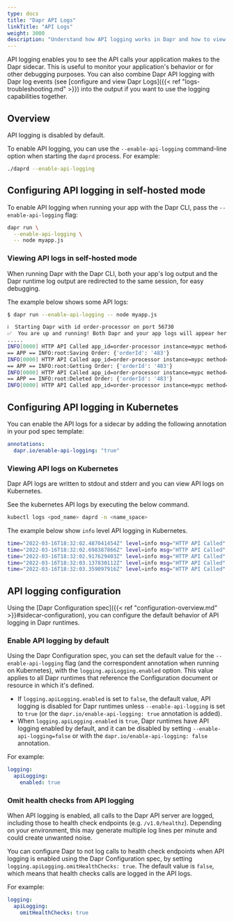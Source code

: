 ```yaml
---
type: docs
title: "Dapr API Logs"
linkTitle: "API Logs"
weight: 3000
description: "Understand how API logging works in Dapr and how to view logs"
---
```


API logging enables you to see the API calls your application makes to the Dapr sidecar. This is useful to monitor your application's behavior or for other debugging purposes. You can also combine Dapr API logging with Dapr log events (see [configure and view Dapr Logs]({{< ref "logs-troubleshooting.md" >}}) into the output if you want to use the logging capabilities together.

## Overview

API logging is disabled by default.

To enable API logging, you can use the `--enable-api-logging` command-line option when starting the `daprd` process. For example:

```bash
./daprd --enable-api-logging
```

## Configuring API logging in self-hosted mode

To enable API logging when running your app with the Dapr CLI, pass the `--enable-api-logging` flag:

```bash
dapr run \
  --enable-api-logging \
  -- node myapp.js
```

### Viewing API logs in self-hosted mode

When running Dapr with the Dapr CLI, both your app's log output and the Dapr runtime log output are redirected to the same session, for easy debugging.

The example below shows some API logs:

```bash
$ dapr run --enable-api-logging -- node myapp.js

ℹ️  Starting Dapr with id order-processor on port 56730
✅  You are up and running! Both Dapr and your app logs will appear here.
.....
INFO[0000] HTTP API Called app_id=order-processor instance=mypc method="POST /v1.0/state/{name}" scope=dapr.runtime.http-info type=log useragent=Go-http-client/1.1 ver=edge
== APP == INFO:root:Saving Order: {'orderId': '483'}
INFO[0000] HTTP API Called app_id=order-processor instance=mypc method="GET /v1.0/state/{name}/{key}" scope=dapr.runtime.http-info type=log useragent=Go-http-client/1.1 ver=edge
== APP == INFO:root:Getting Order: {'orderId': '483'}
INFO[0000] HTTP API Called app_id=order-processor instance=mypc method="DELETE /v1.0/state/{name}" scope=dapr.runtime.http-info type=log useragent=Go-http-client/1.1 ver=edge
== APP == INFO:root:Deleted Order: {'orderId': '483'}
INFO[0000] HTTP API Called app_id=order-processor instance=mypc method="PUT /v1.0/metadata/cliPID" scope=dapr.runtime.http-info type=log useragent=Go-http-client/1.1 ver=edge
```

##  Configuring API logging in Kubernetes

You can enable the API logs for a sidecar by adding the following annotation in your pod spec template:

```yaml
annotations:
  dapr.io/enable-api-logging: "true"
```

### Viewing API logs on Kubernetes

Dapr API logs are written to stdout and stderr and you can view API logs on Kubernetes.

See the kubernetes API logs by executing the below command.

```bash
kubectl logs <pod_name> daprd -n <name_space>
```

The example below show `info` level API logging in Kubernetes.

```bash
time="2022-03-16T18:32:02.487041454Z" level=info msg="HTTP API Called" method="POST /v1.0/invoke/{id}/method/{method:*}" app_id=invoke-caller instance=invokecaller-f4f949886-cbnmt scope=dapr.runtime.http-info type=log useragent=Go-http-client/1.1 ver=edge
time="2022-03-16T18:32:02.698387866Z" level=info msg="HTTP API Called" method="POST /v1.0/invoke/{id}/method/{method:*}" app_id=invoke-caller instance=invokecaller-f4f949886-cbnmt scope=dapr.runtime.http-info type=log useragent=Go-http-client/1.1 ver=edge
time="2022-03-16T18:32:02.917629403Z" level=info msg="HTTP API Called" method="POST /v1.0/invoke/{id}/method/{method:*}" app_id=invoke-caller instance=invokecaller-f4f949886-cbnmt scope=dapr.runtime.http-info type=log useragent=Go-http-client/1.1 ver=edge
time="2022-03-16T18:32:03.137830112Z" level=info msg="HTTP API Called" method="POST /v1.0/invoke/{id}/method/{method:*}" app_id=invoke-caller instance=invokecaller-f4f949886-cbnmt scope=dapr.runtime.http-info type=log useragent=Go-http-client/1.1 ver=edge
time="2022-03-16T18:32:03.359097916Z" level=info msg="HTTP API Called" method="POST /v1.0/invoke/{id}/method/{method:*}" app_id=invoke-caller instance=invokecaller-f4f949886-cbnmt scope=dapr.runtime.http-info type=log useragent=Go-http-client/1.1 ver=edge
```

## API logging configuration

Using the [Dapr Configuration spec]({{< ref "configuration-overview.md" >}}#sidecar-configuration), you can configure the default behavior of API logging in Dapr runtimes.

### Enable API logging by default

Using the Dapr Configuration spec, you can set the default value for the `--enable-api-logging` flag (and the correspondent annotation when running on Kubernetes), with the `logging.apiLogging.enabled` option. This value applies to all Dapr runtimes that reference the Configuration document or resource in which it's defined.

- If `logging.apiLogging.enabled` is set to `false`, the default value, API logging is disabled for Dapr runtimes unless `--enable-api-logging` is set to `true` (or the `dapr.io/enable-api-logging: true` annotation is added).
- When `logging.apiLogging.enabled` is `true`, Dapr runtimes have API logging enabled by default, and it can be disabled by setting
`--enable-api-logging=false` or with the `dapr.io/enable-api-logging: false` annotation.

For example:

```yaml
logging:
  apiLogging:
    enabled: true
```

### Omit health checks from API logging

When API logging is enabled, all calls to the Dapr API server are logged, including those to health check endpoints (e.g. `/v1.0/healthz`). Depending on your environment, this may generate multiple log lines per minute and could create unwanted noise.

You can configure Dapr to not log calls to health check endpoints when API logging is enabled using the Dapr Configuration spec, by setting `logging.apiLogging.omitHealthChecks: true`. The default value is `false`, which means that health checks calls are logged in the API logs.

For example:

```yaml
logging:
  apiLogging:
    omitHealthChecks: true
```
